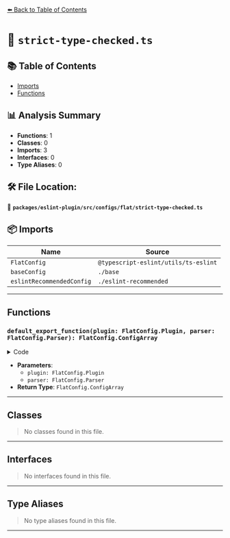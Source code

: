 [⬅️ Back to Table of Contents](../../../../../index.md)

# 📄 `strict-type-checked.ts`

## 📚 Table of Contents

- [Imports](#imports)
- [Functions](#functions)

## 📊 Analysis Summary

- **Functions**: 1
- **Classes**: 0
- **Imports**: 3
- **Interfaces**: 0
- **Type Aliases**: 0

## 🛠️ File Location:
📂 **`packages/eslint-plugin/src/configs/flat/strict-type-checked.ts`**

## 📦 Imports

| Name | Source |
|------|--------|
| `FlatConfig` | `@typescript-eslint/utils/ts-eslint` |
| `baseConfig` | `./base` |
| `eslintRecommendedConfig` | `./eslint-recommended` |


---

## Functions

### `default_export_function(plugin: FlatConfig.Plugin, parser: FlatConfig.Parser): FlatConfig.ConfigArray`

<details><summary>Code</summary>

```ts
(
  plugin: FlatConfig.Plugin,
  parser: FlatConfig.Parser,
): FlatConfig.ConfigArray => [
  baseConfig(plugin, parser),
  eslintRecommendedConfig(plugin, parser),
  {
    name: 'typescript-eslint/strict-type-checked',
    rules: {
      '@typescript-eslint/await-thenable': 'error',
      '@typescript-eslint/ban-ts-comment': [
        'error',
        { minimumDescriptionLength: 10 },
      ],
      'no-array-constructor': 'off',
      '@typescript-eslint/no-array-constructor': 'error',
      '@typescript-eslint/no-array-delete': 'error',
      '@typescript-eslint/no-base-to-string': 'error',
      '@typescript-eslint/no-confusing-void-expression': 'error',
      '@typescript-eslint/no-deprecated': 'error',
      '@typescript-eslint/no-duplicate-enum-values': 'error',
      '@typescript-eslint/no-duplicate-type-constituents': 'error',
      '@typescript-eslint/no-dynamic-delete': 'error',
      '@typescript-eslint/no-empty-object-type': 'error',
      '@typescript-eslint/no-explicit-any': 'error',
      '@typescript-eslint/no-extra-non-null-assertion': 'error',
      '@typescript-eslint/no-extraneous-class': 'error',
      '@typescript-eslint/no-floating-promises': 'error',
      '@typescript-eslint/no-for-in-array': 'error',
      'no-implied-eval': 'off',
      '@typescript-eslint/no-implied-eval': 'error',
      '@typescript-eslint/no-invalid-void-type': 'error',
      '@typescript-eslint/no-meaningless-void-operator': 'error',
      '@typescript-eslint/no-misused-new': 'error',
      '@typescript-eslint/no-misused-promises': 'error',
      '@typescript-eslint/no-misused-spread': 'error',
      '@typescript-eslint/no-mixed-enums': 'error',
      '@typescript-eslint/no-namespace': 'error',
      '@typescript-eslint/no-non-null-asserted-nullish-coalescing': 'error',
      '@typescript-eslint/no-non-null-asserted-optional-chain': 'error',
      '@typescript-eslint/no-non-null-assertion': 'error',
      '@typescript-eslint/no-redundant-type-constituents': 'error',
      '@typescript-eslint/no-require-imports': 'error',
      '@typescript-eslint/no-this-alias': 'error',
      '@typescript-eslint/no-unnecessary-boolean-literal-compare': 'error',
      '@typescript-eslint/no-unnecessary-condition': 'error',
      '@typescript-eslint/no-unnecessary-template-expression': 'error',
      '@typescript-eslint/no-unnecessary-type-arguments': 'error',
      '@typescript-eslint/no-unnecessary-type-assertion': 'error',
      '@typescript-eslint/no-unnecessary-type-constraint': 'error',
      '@typescript-eslint/no-unnecessary-type-parameters': 'error',
      '@typescript-eslint/no-unsafe-argument': 'error',
      '@typescript-eslint/no-unsafe-assignment': 'error',
      '@typescript-eslint/no-unsafe-call': 'error',
      '@typescript-eslint/no-unsafe-declaration-merging': 'error',
      '@typescript-eslint/no-unsafe-enum-comparison': 'error',
      '@typescript-eslint/no-unsafe-function-type': 'error',
      '@typescript-eslint/no-unsafe-member-access': 'error',
      '@typescript-eslint/no-unsafe-return': 'error',
      '@typescript-eslint/no-unsafe-unary-minus': 'error',
      'no-unused-expressions': 'off',
      '@typescript-eslint/no-unused-expressions': 'error',
      'no-unused-vars': 'off',
      '@typescript-eslint/no-unused-vars': 'error',
      'no-useless-constructor': 'off',
      '@typescript-eslint/no-useless-constructor': 'error',
      '@typescript-eslint/no-wrapper-object-types': 'error',
      'no-throw-literal': 'off',
      '@typescript-eslint/only-throw-error': 'error',
      '@typescript-eslint/prefer-as-const': 'error',
      '@typescript-eslint/prefer-literal-enum-member': 'error',
      '@typescript-eslint/prefer-namespace-keyword': 'error',
      'prefer-promise-reject-errors': 'off',
      '@typescript-eslint/prefer-promise-reject-errors': 'error',
      '@typescript-eslint/prefer-reduce-type-parameter': 'error',
      '@typescript-eslint/prefer-return-this-type': 'error',
      '@typescript-eslint/related-getter-setter-pairs': 'error',
      'require-await': 'off',
      '@typescript-eslint/require-await': 'error',
      '@typescript-eslint/restrict-plus-operands': [
        'error',
        {
          allowAny: false,
          allowBoolean: false,
          allowNullish: false,
          allowNumberAndString: false,
          allowRegExp: false,
        },
      ],
      '@typescript-eslint/restrict-template-expressions': [
        'error',
        {
          allowAny: false,
          allowBoolean: false,
          allowNever: false,
          allowNullish: false,
          allowNumber: false,
          allowRegExp: false,
        },
      ],
      'no-return-await': 'off',
      '@typescript-eslint/return-await': [
        'error',
        'error-handling-correctness-only',
      ],
      '@typescript-eslint/triple-slash-reference': 'error',
      '@typescript-eslint/unbound-method': 'error',
      '@typescript-eslint/unified-signatures': 'error',
      '@typescript-eslint/use-unknown-in-catch-callback-variable': 'error',
    },
  },
]
```
</details>

- **Parameters**:
  - `plugin: FlatConfig.Plugin`
  - `parser: FlatConfig.Parser`
- **Return Type**: `FlatConfig.ConfigArray`

---

## Classes

> No classes found in this file.


---

## Interfaces

> No interfaces found in this file.


---

## Type Aliases

> No type aliases found in this file.


---